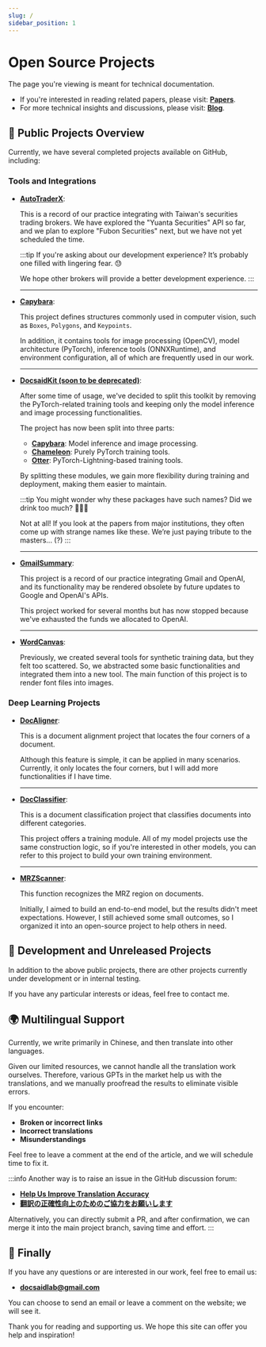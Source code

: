 ```yaml
---
slug: /
sidebar_position: 1
---
```


# Open Source Projects

The page you're viewing is meant for technical documentation.

- If you're interested in reading related papers, please visit: [**Papers**](https://docsaid.org/papers/intro).
- For more technical insights and discussions, please visit: [**Blog**](https://docsaid.org/blog).

## 📂 Public Projects Overview

Currently, we have several completed projects available on GitHub, including:

### Tools and Integrations

- [**AutoTraderX**](./autotraderx/index.md):

  This is a record of our practice integrating with Taiwan's securities trading brokers. We have explored the "Yuanta Securities" API so far, and we plan to explore "Fubon Securities" next, but we have not yet scheduled the time.

  :::tip
  If you're asking about our development experience? It’s probably one filled with lingering fear. 😓

  We hope other brokers will provide a better development experience.
  :::

  ***

- [**Capybara**](./capybara/index.md):

  This project defines structures commonly used in computer vision, such as `Boxes`, `Polygons`, and `Keypoints`.

  In addition, it contains tools for image processing (OpenCV), model architecture (PyTorch), inference tools (ONNXRuntime), and environment configuration, all of which are frequently used in our work.

  ***

- [**DocsaidKit (soon to be deprecated)**](./docsaidkit/index.md):

  After some time of usage, we've decided to split this toolkit by removing the PyTorch-related training tools and keeping only the model inference and image processing functionalities.

  The project has now been split into three parts:

  - [**Capybara**](https://github.com/DocsaidLab/Capybara): Model inference and image processing.
  - [**Chameleon**](https://github.com/DocsaidLab/Chameleon): Purely PyTorch training tools.
  - [**Otter**](https://github.com/DocsaidLab/Otter): PyTorch-Lightning-based training tools.

  By splitting these modules, we gain more flexibility during training and deployment, making them easier to maintain.

  :::tip
  You might wonder why these packages have such names? Did we drink too much? 🤔🤔🤔

  Not at all! If you look at the papers from major institutions, they often come up with strange names like these. We’re just paying tribute to the masters... (?)
  :::

  ***

- [**GmailSummary**](./gmailsummary/index.md):

  This project is a record of our practice integrating Gmail and OpenAI, and its functionality may be rendered obsolete by future updates to Google and OpenAI's APIs.

  This project worked for several months but has now stopped because we've exhausted the funds we allocated to OpenAI.

  ***

- [**WordCanvas**](./wordcanvas/index.md):

  Previously, we created several tools for synthetic training data, but they felt too scattered. So, we abstracted some basic functionalities and integrated them into a new tool. The main function of this project is to render font files into images.

### Deep Learning Projects

- [**DocAligner**](./docaligner/index.md):

  This is a document alignment project that locates the four corners of a document.

  Although this feature is simple, it can be applied in many scenarios. Currently, it only locates the four corners, but I will add more functionalities if I have time.

  ***

- [**DocClassifier**](./docclassifier/index.md):

  This is a document classification project that classifies documents into different categories.

  This project offers a training module. All of my model projects use the same construction logic, so if you're interested in other models, you can refer to this project to build your own training environment.

  ***

- [**MRZScanner**](./mrzscanner/index.md):

  This function recognizes the MRZ region on documents.

  Initially, I aimed to build an end-to-end model, but the results didn't meet expectations. However, I still achieved some small outcomes, so I organized it into an open-source project to help others in need.

## 🚧 Development and Unreleased Projects

In addition to the above public projects, there are other projects currently under development or in internal testing.

If you have any particular interests or ideas, feel free to contact me.

## 🌍 Multilingual Support

Currently, we write primarily in Chinese, and then translate into other languages.

Given our limited resources, we cannot handle all the translation work ourselves. Therefore, various GPTs in the market help us with the translations, and we manually proofread the results to eliminate visible errors.

If you encounter:

- **Broken or incorrect links**
- **Incorrect translations**
- **Misunderstandings**

Feel free to leave a comment at the end of the article, and we will schedule time to fix it.

:::info
Another way is to raise an issue in the GitHub discussion forum:

- [**Help Us Improve Translation Accuracy**](https://github.com/orgs/DocsaidLab/discussions/12)
- [**翻訳の正確性向上のためのご協力をお願いします**](https://github.com/orgs/DocsaidLab/discussions/13)

Alternatively, you can directly submit a PR, and after confirmation, we can merge it into the main project branch, saving time and effort.
:::

## 🍹 Finally

If you have any questions or are interested in our work, feel free to email us:

- **docsaidlab@gmail.com**

You can choose to send an email or leave a comment on the website; we will see it.

Thank you for reading and supporting us. We hope this site can offer you help and inspiration!
